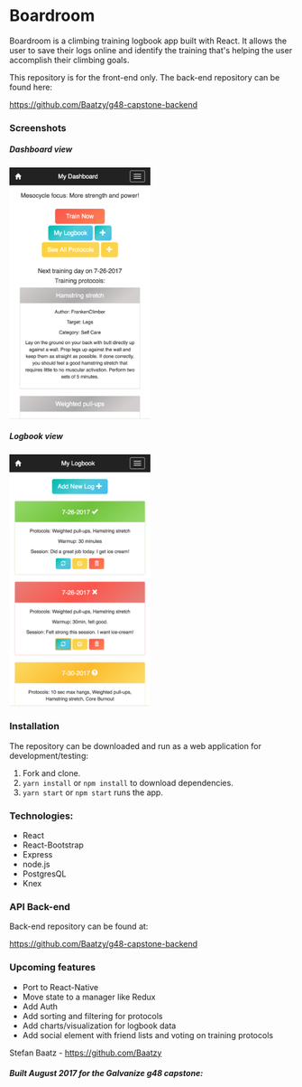# Boardroom

Boardroom is a climbing training logbook app built with React. It allows the user to save their logs online and identify the training that's helping the user accomplish their climbing goals.

This repository is for the front-end only. The back-end repository can be found here:

https://github.com/Baatzy/g48-capstone-backend

### Screenshots

##### Dashboard view
<img src="docs/dashboard.png" width=250x>

##### Logbook view
<img src="docs/logbook.png" width=250x>

### Installation
The repository can be downloaded and run as a web application for development/testing:

1. Fork and clone.
2. `yarn install` or `npm install` to download dependencies.
3. `yarn start` or `npm start` runs the app.

### Technologies:
* React
* React-Bootstrap
* Express
* node.js
* PostgresQL
* Knex

### API Back-end
Back-end repository can be found at:

https://github.com/Baatzy/g48-capstone-backend

### Upcoming features
* Port to React-Native
* Move state to a manager like Redux
* Add Auth
* Add sorting and filtering for protocols
* Add charts/visualization for logbook data
* Add social element with friend lists and voting on training protocols

Stefan Baatz - https://github.com/Baatzy
##### Built August 2017 for the Galvanize g48 capstone:
